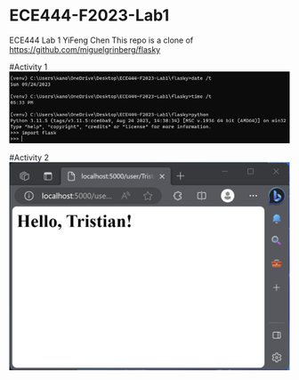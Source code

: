 # ECE444-F2023-Lab1

ECE444 Lab 1
YiFeng Chen
This repo is a clone of https://github.com/miguelgrinberg/flasky

#Activity 1
![Activity 1](Screenshots/Activity1.png)

#Activity 2
![Activity 2](Screenshots/Activity2.png)